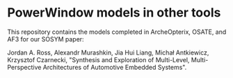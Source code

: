 # PowerWindow models in other tools

This repository contains the models completed in ArcheOpterix, OSATE, and AF3 for our SOSYM paper:

Jordan A. Ross, Alexandr Murashkin,	Jia Hui Liang, Michał Antkiewicz, Krzysztof Czarnecki,
"Synthesis and Exploration of Multi-Level, Multi-Perspective Architectures of Automotive Embedded Systems".
